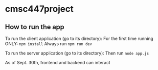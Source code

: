 # cmsc447project

## How to run the app

To run the client application (go to its directory):
For the first time running ONLY: `npm install`
Always run `npm run dev`

To run the server application (go to its directory):
Then run `node app.js`

As of Sept. 30th, frontend and backend can interact
